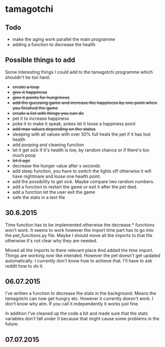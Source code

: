 # tamagotchi

## Todo
* make the aging work parallel the main programme
* adding a function to decrease the health

## Possible things to add
Some interesting things I could add to the
tamagotchi programme which shouldn't be too hard:

* ~~create a loop~~
* ~~give it happiness~~
* ~~give it points for hungriness~~
* ~~add the guessing game and increase the happiness by one point when you finished the game~~
* ~~create a list with things you can do~~
* pet it to increase happiness
* poke it to make it speak, pokes let it loose a happiness point
* ~~add max values depending on the status~~
* sleeping with all values with over 50% full heals the pet if it has lost health
* add pooping and cleaning function
* let it get sick if it's health is low, by random chance or if there's too much poop
* ~~let it age~~
* decrease the hunger value after x seconds
* add sleep function, you have to switch the lights off otherwise it will have nightmare and loose one health point.
* add the possibility to get sick. Maybe compare two random numbers.
* add a function to restart the game or exit it after the pet died.
* add a function let the user exit the game
* safe the stats in a text file

## 30.6.2015
Time function has to be implemented otherwise the decrease.* functions
won't work. It seems to work however the import time part has to go into
the pet_functions.py file. Maybe I should move all the imports to that
file otherwise it's not clear why they are needed.

Moved all the imports to there relevant place
And added the time import. Things are working now like intended.
However the pet doesn't get updated automatically. I currently don't know how to achieve that.
I'll have to ask reddit how to do it.

## 06.07.2015
I've written a function to decrease the stats in the background. Means the tamagotchi can now get hungry etc.
However it currently doesn't work. I don't know why atm. If you call it independently it works just fine.

In addition I've cleaned up the code a bit and made sure that the stats variables don't fall under 0 because that might cause some problems in the future.

## 07.07.2015

